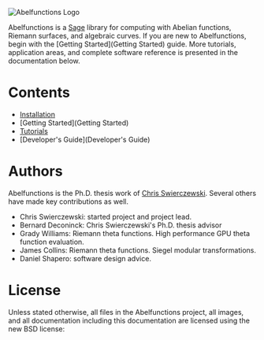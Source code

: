 ![Abelfunctions Logo](https://raw.githubusercontent.com/abelfunctions/abelfunctions/master/doc/img/logo.png)

Abelfunctions is a [Sage](http://www.sagemath.org) library for computing with Abelian functions, Riemann surfaces, and algebraic curves. If you are new to Abelfunctions, begin with the [Getting Started](Getting Started) guide. More tutorials, application areas, and complete software reference is presented in the documentation below.

# Contents

* [Installation](Installation)
* [Getting Started](Getting Started)
* [Tutorials](Tutorials)
* [Developer's Guide](Developer's Guide)

# Authors

Abelfunctions is the Ph.D. thesis work of [Chris Swierczewski](http://www.cswiercz.info).  Several others have made key contributions as well.

* Chris Swierczewski: started project and project lead.
* Bernard Deconinck: Chris Swierczewski's Ph.D. thesis advisor
* Grady Williams: Riemann theta functions. High performance GPU theta function evaluation.
* James Collins: Riemann theta functions. Siegel modular transformations.
* Daniel Shapero: software design advice.

# License

Unless stated otherwise, all files in the Abelfunctions project, all images, and all documentation including this documentation are licensed using the new BSD license:
